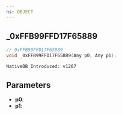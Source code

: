 ```yaml
---
ns: OBJECT
---
```

## _0xFFB99FFD17F65889

```c
// 0xFFB99FFD17F65889
void _0xFFB99FFD17F65889(Any p0, Any p1);
```

```
NativeDB Introduced: v1207
```

## Parameters
* **p0**:
* **p1**:
